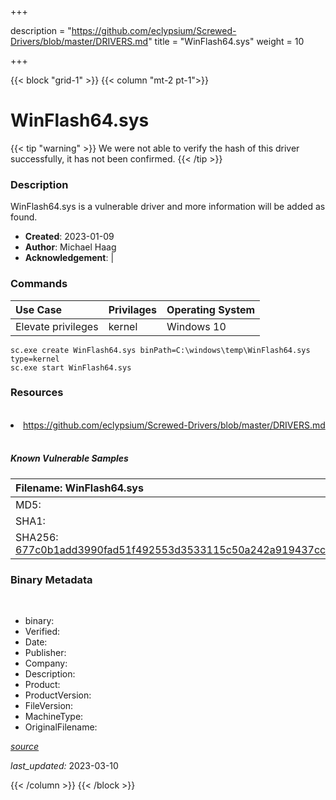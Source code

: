 +++

description = "https://github.com/eclypsium/Screwed-Drivers/blob/master/DRIVERS.md"
title = "WinFlash64.sys"
weight = 10

+++


{{< block "grid-1" >}}
{{< column "mt-2 pt-1">}}




# WinFlash64.sys 


{{< tip "warning" >}}
We were not able to verify the hash of this driver successfully, it has not been confirmed.
{{< /tip >}}




### Description


WinFlash64.sys is a vulnerable driver and more information will be added as found.


- **Created**: 2023-01-09
- **Author**: Michael Haag
- **Acknowledgement**:  | [](https://twitter.com/)

### Commands

| Use Case | Privilages | Operating System | 
|:---- | ---- | ---- |
| Elevate privileges | kernel | Windows 10 |

```
sc.exe create WinFlash64.sys binPath=C:\windows\temp\WinFlash64.sys type=kernel
sc.exe start WinFlash64.sys
```

### Resources
<br>


<li><a href=" https://github.com/eclypsium/Screwed-Drivers/blob/master/DRIVERS.md"> https://github.com/eclypsium/Screwed-Drivers/blob/master/DRIVERS.md</a></li>


<br>


##### Known Vulnerable Samples

| Filename: WinFlash64.sys |
|:---- |
|MD5: <a href="https://www.virustotal.com/gui/file/{&#39;Filename&#39;: &#39;WinFlash64.sys&#39;, &#39;MD5&#39;: &#39;&#39;, &#39;SHA1&#39;: &#39;&#39;, &#39;SHA256&#39;: &#39;677c0b1add3990fad51f492553d3533115c50a242a919437ccb145943011d2bf&#39;}"></a>|
|SHA1: <a href="https://www.virustotal.com/gui/file/{&#39;Filename&#39;: &#39;WinFlash64.sys&#39;, &#39;MD5&#39;: &#39;&#39;, &#39;SHA1&#39;: &#39;&#39;, &#39;SHA256&#39;: &#39;677c0b1add3990fad51f492553d3533115c50a242a919437ccb145943011d2bf&#39;}"></a>|
|SHA256: <a href="https://www.virustotal.com/gui/file/{&#39;Filename&#39;: &#39;WinFlash64.sys&#39;, &#39;MD5&#39;: &#39;&#39;, &#39;SHA1&#39;: &#39;&#39;, &#39;SHA256&#39;: &#39;677c0b1add3990fad51f492553d3533115c50a242a919437ccb145943011d2bf&#39;}">677c0b1add3990fad51f492553d3533115c50a242a919437ccb145943011d2bf</a>|




### Binary Metadata
<br>

- binary: 
- Verified: 
- Date: 
- Publisher: 
- Company: 
- Description: 
- Product: 
- ProductVersion: 
- FileVersion: 
- MachineType: 
- OriginalFilename: 

[*source*](https://github.com/magicsword-io/LOLDrivers/tree/main/yaml/winflash64.sys.yml)

*last_updated:* 2023-03-10


{{< /column >}}
{{< /block >}}
